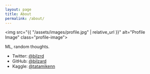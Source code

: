 ```yaml
---
layout: page
title: About
permalink: /about/
---
```


<img src="{{ "/assets/images/profile.jpg" | relative_url }}" alt="Profile Image" class="profile-image">

ML, random thoughts.

- Twitter: [@bilzrd](https://x.com/bilzrd)
- GitHub: [@bilzard](https://github.com/bilzard)
- Kaggle: [@tatamikenn](https://kaggle.com/tatamikenn)